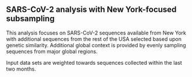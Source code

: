 ## SARS-CoV-2 analysis with New York-focused subsampling
This analysis focuses on SARS-CoV-2 sequences available from New York with additional sequences from 
the rest of the USA selected based upon genetic similarity. Additional global context is provided by evenly sampling sequences from 
major global regions.

Input data sets are weighted towards sequences collected within the last two months.
